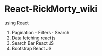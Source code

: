 # React-RickMorty_wiki
using React 
1) Pagination - Filters - Search
2) Data fetching react js
3) Search Bar React JS
4) Bootstrap React JS
